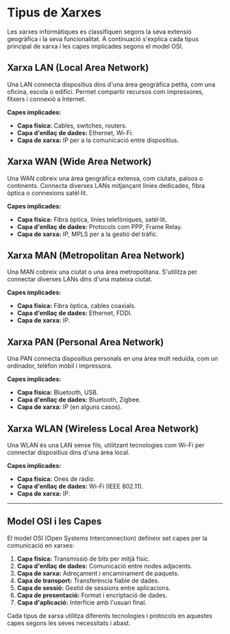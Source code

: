 # Tipus de Xarxes

Les xarxes informàtiques es classifiquen segons la seva extensió geogràfica i la seva funcionalitat. A continuació s'explica cada tipus principal de xarxa i les capes implicades segons el model OSI.

## Xarxa LAN (Local Area Network)

Una LAN connecta dispositius dins d'una àrea geogràfica petita, com una oficina, escola o edifici. Permet compartir recursos com impressores, fitxers i connexió a Internet.

**Capes implicades:**
- **Capa física:** Cables, switches, routers.
- **Capa d'enllaç de dades:** Ethernet, Wi-Fi.
- **Capa de xarxa:** IP per a la comunicació entre dispositius.

## Xarxa WAN (Wide Area Network)

Una WAN cobreix una àrea geogràfica extensa, com ciutats, països o continents. Connecta diverses LANs mitjançant línies dedicades, fibra òptica o connexions satèl·lit.

**Capes implicades:**
- **Capa física:** Fibra òptica, línies telefòniques, satèl·lit.
- **Capa d'enllaç de dades:** Protocols com PPP, Frame Relay.
- **Capa de xarxa:** IP, MPLS per a la gestió del tràfic.

## Xarxa MAN (Metropolitan Area Network)

Una MAN cobreix una ciutat o una àrea metropolitana. S'utilitza per connectar diverses LANs dins d'una mateixa ciutat.

**Capes implicades:**
- **Capa física:** Fibra òptica, cables coaxials.
- **Capa d'enllaç de dades:** Ethernet, FDDI.
- **Capa de xarxa:** IP.

## Xarxa PAN (Personal Area Network)

Una PAN connecta dispositius personals en una àrea molt reduïda, com un ordinador, telèfon mòbil i impressora.

**Capes implicades:**
- **Capa física:** Bluetooth, USB.
- **Capa d'enllaç de dades:** Bluetooth, Zigbee.
- **Capa de xarxa:** IP (en alguns casos).

## Xarxa WLAN (Wireless Local Area Network)

Una WLAN és una LAN sense fils, utilitzant tecnologies com Wi-Fi per connectar dispositius dins d'una àrea local.

**Capes implicades:**
- **Capa física:** Ones de ràdio.
- **Capa d'enllaç de dades:** Wi-Fi (IEEE 802.11).
- **Capa de xarxa:** IP.

---

## Model OSI i les Capes

El model OSI (Open Systems Interconnection) defineix set capes per la comunicació en xarxes:

1. **Capa física:** Transmissió de bits per mitjà físic.
2. **Capa d'enllaç de dades:** Comunicació entre nodes adjacents.
3. **Capa de xarxa:** Adreçament i encaminament de paquets.
4. **Capa de transport:** Transferència fiable de dades.
5. **Capa de sessió:** Gestió de sessions entre aplicacions.
6. **Capa de presentació:** Format i encriptació de dades.
7. **Capa d'aplicació:** Interfície amb l'usuari final.

Cada tipus de xarxa utilitza diferents tecnologies i protocols en aquestes capes segons les seves necessitats i abast.
